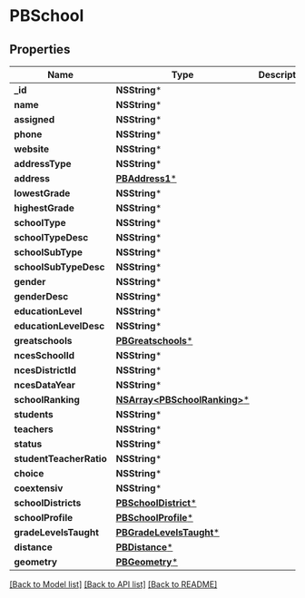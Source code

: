 # PBSchool

## Properties
Name | Type | Description | Notes
------------ | ------------- | ------------- | -------------
**_id** | **NSString*** |  | [optional] 
**name** | **NSString*** |  | [optional] 
**assigned** | **NSString*** |  | [optional] 
**phone** | **NSString*** |  | [optional] 
**website** | **NSString*** |  | [optional] 
**addressType** | **NSString*** |  | [optional] 
**address** | [**PBAddress1***](PBAddress1.md) |  | [optional] 
**lowestGrade** | **NSString*** |  | [optional] 
**highestGrade** | **NSString*** |  | [optional] 
**schoolType** | **NSString*** |  | [optional] 
**schoolTypeDesc** | **NSString*** |  | [optional] 
**schoolSubType** | **NSString*** |  | [optional] 
**schoolSubTypeDesc** | **NSString*** |  | [optional] 
**gender** | **NSString*** |  | [optional] 
**genderDesc** | **NSString*** |  | [optional] 
**educationLevel** | **NSString*** |  | [optional] 
**educationLevelDesc** | **NSString*** |  | [optional] 
**greatschools** | [**PBGreatschools***](PBGreatschools.md) |  | [optional] 
**ncesSchoolId** | **NSString*** |  | [optional] 
**ncesDistrictId** | **NSString*** |  | [optional] 
**ncesDataYear** | **NSString*** |  | [optional] 
**schoolRanking** | [**NSArray&lt;PBSchoolRanking&gt;***](PBSchoolRanking.md) |  | [optional] 
**students** | **NSString*** |  | [optional] 
**teachers** | **NSString*** |  | [optional] 
**status** | **NSString*** |  | [optional] 
**studentTeacherRatio** | **NSString*** |  | [optional] 
**choice** | **NSString*** |  | [optional] 
**coextensiv** | **NSString*** |  | [optional] 
**schoolDistricts** | [**PBSchoolDistrict***](PBSchoolDistrict.md) |  | [optional] 
**schoolProfile** | [**PBSchoolProfile***](PBSchoolProfile.md) |  | [optional] 
**gradeLevelsTaught** | [**PBGradeLevelsTaught***](PBGradeLevelsTaught.md) |  | [optional] 
**distance** | [**PBDistance***](PBDistance.md) |  | [optional] 
**geometry** | [**PBGeometry***](PBGeometry.md) |  | [optional] 

[[Back to Model list]](../README.md#documentation-for-models) [[Back to API list]](../README.md#documentation-for-api-endpoints) [[Back to README]](../README.md)


